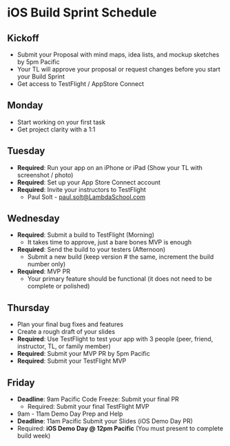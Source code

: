 # iOS Build Sprint Schedule

## Kickoff 

* Submit your Proposal with mind maps, idea lists, and mockup sketches by 5pm Pacific
* Your TL will approve your proposal or request changes before you start your Build Sprint
* Get access to TestFlight / AppStore Connect


## Monday
* Start working on your first task
* Get project clarity with a 1:1

## Tuesday
* **Required**: Run your app on an iPhone or iPad (Show your TL with screenshot / photo)
* **Required**: Set up your App Store Connect account
* **Required**: Invite your instructors to TestFlight
	* Paul Solt - paul.solt@LambdaSchool.com

## Wednesday

* **Required**: Submit a build to TestFlight (Morning)
	* It takes time to approve, just a bare bones MVP is enough
* **Required**: Send the build to your testers (Afternoon)
	* Submit a new build (keep version # the same, increment the build number only)
* **Required**: MVP PR
	* Your primary feature should be functional (it does not need to be complete or polished)
 
## Thursday

* Plan your final bug fixes and features
* Create a rough draft of your slides
* **Required**: Use TestFlight to test your app with 3 people (peer, friend, instructor, TL, or family member)
* **Required**: Submit your MVP PR by 5pm Pacific 
* **Required**: Submit your TestFlight MVP

## Friday

* **Deadline**: 9am Pacific Code Freeze: Submit your final PR
	* Required: Submit your final TestFlight MVP
* 9am - 11am Demo Day Prep and Help
* **Deadline**: 11am Pacific Submit your Slides (iOS Demo Day PR)
* Required: **iOS Demo Day @ 12pm Pacific** (You must present to complete build week)
